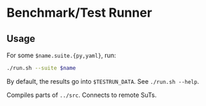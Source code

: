 # Benchmark/Test Runner

## Usage

For some `$name.suite.{py,yaml}`, run:

``` sh
./run.sh --suite $name
```

By default, the results go into `$TESTRUN_DATA`. See `./run.sh --help`.

Compiles parts of `../src`. Connects to remote SuTs.
